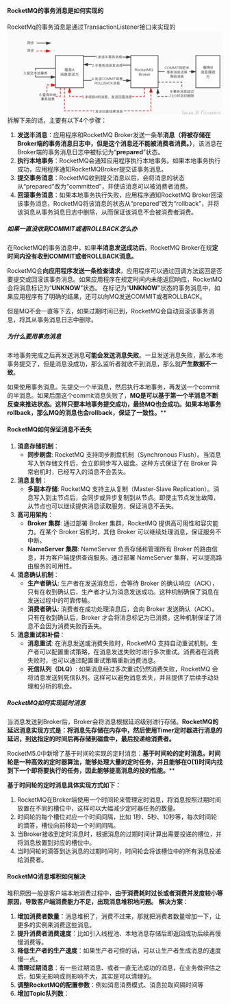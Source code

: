 #### RocketMQ的事务消息是如何实现的
RocketMq的事务消息是通过TransactionListener接口来实现的
![](../../img/Pasted%20image%2020240601211008.png)
拆解下来的话，主要有以下4个步骤：
1. **发送半消息**：应用程序和RocketMQ Broker发送一条**半消息（将被存储在Broker端的事务消息日志中，但是这个消息还不能被消费者消费。）**，该消息在Broker端的事务消息日志中被标记为“**prepared**”状态。
2. **执行本地事务**：RocketMQ会通知应用程序执行本地事务。如果本地事务执行成功，应用程序通知RocketMQBroker提交该事务消息。
3. **提交事务消息**：RocketMQ收到提交消息以后，会将消息的状态从“prepared”改为“committed”，并使该消息可以被消费者消费。
4. **回滚事务消息**：如果本地事务执行失败，应用程序通知RocketMQ Broker回滚该事务消息，RocketMQ将该消息的状态从“prepared”改为“rollback”，并将该消息从事务消息日志中删除，从而保证该消息不会被消费者消费。
##### 如果一直没收到COMMIT或者ROLLBACK怎么办
在RocketMQ的事务消息中，如果**半消息发送成功后**，RocketMQ Broker在规**定时间内没有收到COMMIT或者ROLLBACK消息。**

RocketMQ会**向应用程序发送一条检查请求**，应用程序可以通过回调方法返回是否要提交或回滚该事务消息。如果应用程序在规定时间内未能返回响应，RocketMQ会将消息标记为“**UNKNOW**”状态。
在标记为“**UNKNOW**”状态的事务消息中，如果应用程序有了明确的结果，还可以向MQ发送COMMIT或者ROLLBACK。

但是MQ不会一直等下去，如果过期时间已到，RocketMQ会自动回滚该事务消息，将其从事务消息日志中删除。
##### 为什么要用事务消息
本地事务完成之后再发送消息**可能会发送消息失败**。一旦发送消息失败，那么本地事务提交了，但是消息没成功，那么监听者就收不到消息，那么就**产生数据不一致**。

如果使用事务消息。先提交一个半消息，然后执行本地事务，再发送一个commit的半消息。如果后面这个commit消息失败了，**MQ是可以基于第一个半消息不断反查来推进状态。这样只要本地事务提交成功，最终MQ也会成功。如果本地事务rollback，那么MQ的消息也会rollback，保证了一致性。****


#### RocketMQ如何保证消息不丢失
1. **消息存储机制**：
	- **同步刷盘**: RocketMQ 支持同步刷盘机制（Synchronous Flush）。当消息写入到存储文件后，会立即同步写入磁盘。这种方式保证了在 Broker 异常宕机时，已经写入的消息不会丢失。
2. **消息复制**：
	- **多副本存储**: RocketMQ 支持主从复制（Master-Slave Replication）。消息写入到主节点后，会同步或异步复制到从节点。即使主节点发生故障，从节点也可以继续提供消息读取服务，保证消息不丢失。
3. **高可用架构**：
	- **Broker 集群**: 通过部署 Broker 集群，RocketMQ 提供高可用性和容灾能力。在某个 Broker 宕机时，其他 Broker 可以继续处理消息，保证服务不中断。
	- **NameServer 集群**: NameServer 负责存储和管理所有 Broker 的路由信息，并为客户端提供查询服务。通过部署 NameServer 集群，可以提高路由服务的可用性。
4. **消息确认机制**：
	- **生产者确认**: 生产者在发送消息后，会等待 Broker 的确认响应（ACK），只有在收到确认后，生产者才认为消息发送成功。这种机制确保了消息在发送过程中的可靠传输。
	- **消费者确认**: 消费者在成功处理消息后，会向 Broker 发送确认（ACK）。只有在收到确认后，Broker 才会将消息标记为已消费。这种机制保证了消息不会因为消费失败而丢失。
5. **消息重试和补偿**：
	- **消息重试**: 在消息发送或消费失败时，RocketMQ 支持自动重试机制。生产者可以配置重试策略，在消息发送失败时进行多次重试。消费者在消费失败时，也可以通过配置重试策略重新消费消息。
	- **死信队列（DLQ）**: 如果消息经过多次重试仍然消费失败，RocketMQ 会将消息发送到死信队列。这样可以避免消息丢失，并且提供了后续手动处理和分析的机会。

##### RocketMQ如何实现延时消息
当消息发送到Broker后，Broker会将消息根据延迟级别进行存储。**RocketMQ的延迟消息实现方式是：将消息先存储在内存中，然后使用Timer定时器进行消息的延迟，到达指定的时间后再存储到磁盘中，最后投递给消费者。**

RocketM5.0中新增了基于时间轮实现的定时消息：**基于时间轮的定时消息。时间轮是一种高效的定时器算法，能够处理大量的定时任务，并且能够在O(1)时间内找到下一个即将要执行的任务，因此能够提高消息的投的性能。****

**基于时间轮的定时消息具体实现方式如下：**
1. RocketMQ在Broker端使用一个时间轮来管理定时消息，将消息按照过期时间放置在不同的槽位中，这样可以大幅减少定时器任务的数量。
2. 时间轮的每个槽位对应一个时间间隔，比如 1秒、5秒、10秒等，每次时间轮的滴答，槽位向前移动一个时间间隔。
3. 当Broker接收到定时消息时，根据消息的过期时间计算出需要投递的槽位，并将消息放置到对应的槽位中。
4. 当时间轮的滴答到达消息的过期时间时，时间轮会将该槽位中的所有消息投递给消费者。
#### RocketMQ消息堆积如何解决
堆积原因一般是客户端本地消费过程中，**由于消费耗时过长或者消费并发度较小等原因，导致客户端消费能力不足，出现消息堆积地问题。**
**解决方案**：
1. **增加消费者数量**：消息堆积了，消费不过来，那就把消费者数量增加一下，让更多的实例来消费这些消息。
2. **提升消费者消费速度**：比如引入线程池、本地消息存储后即返回成功后续再慢慢消费等。
3. **降低生产者的生产速度**：如果生产者可控的话，可以让生产者生成消息的速度慢一点。
4. **清理过期消息**：有一些过期消息、或者一直无法成功的消息，在业务做评估之后，如果无影响或则影响不大，其实是可以清理的。
5. **调整RocketMQ的配置参数**：例如消息消费模式、消息拉取间隔时间等
6. **增加Topic队列数**：